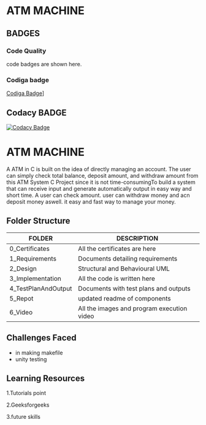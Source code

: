 # ATM MACHINE
## BADGES
### Code Quality
code badges are shown here.

### Codiga badge
[Codiga Badge](https://api.codiga.io/project/32498/status/svg)]


## Codacy BADGE
[![Codacy Badge](https://app.codacy.com/project/badge/Grade/590f461975fe49f7b97ae0683cb2dce9)](https://www.codacy.com/gh/Nikhilkumarray/M1_DesktopProject_ATMmachine/dashboard?utm_source=github.com&amp;utm_medium=referral&amp;utm_content=Nikhilkumarray/M1_DesktopProject_ATMmachine&amp;utm_campaign=Badge_Grade)

# ATM MACHINE
A ATM in C is built on the idea of directly managing an account. The user can simply check total balance, deposit amount, and withdraw amount from this ATM System C Project since it is not time-consumingTo build a system that can receive input and generate automatically output in easy way and short time.
A user can check amount.
user can withdraw money and acn deposit money aswell.
it easy and fast way to manage your money.
## Folder Structure
FOLDER | DESCRIPTION
 --- | ---
 0_Certificates| All the certificates are here
 1_Requirements|	Documents detailing requirements
2_Design	|Structural and Behavioural UML
3_Implementation|	All the code is written here
4_TestPlanAndOutput|	Documents with test plans and outputs
5_Repot| updated readme of components
6_Video|	All the images and program execution video

## Challenges Faced
- in making makefile
- unity testing
## Learning Resources
1.Tutorials point

2.Geeksforgeeks

3.future skills
